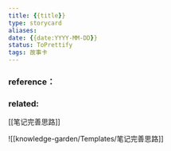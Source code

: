 ```yaml
---
title: {{title}} 
type: storycard
aliases: 
date: {{date:YYYY-MM-DD}} 
status: ToPrettify 
tags: 故事卡
---
```










### reference：

### related:

[[笔记完善思路]]


![[knowledge-garden/Templates/笔记完善思路]]